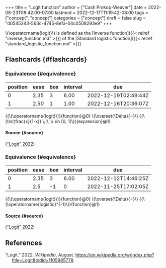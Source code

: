 +++
title = "Logit function"
author = ["Cash Prokop-Weaver"]
date = 2022-08-23T08:42:00-07:00
lastmod = 2022-12-17T11:19:42-08:00
tags = ["concept", "concept"]
categories = ["concept"]
draft = false
slug = "d0545243-563c-4745-8efa-04c0508293e9"
+++

\\(\operatorname{logit}\\) is defined as the [Inverse function]({{< relref "inverse_function.md" >}}) of the [Standard logistic function]({{< relref "standard_logistic_function.md" >}}).


## Flashcards {#flashcards}


### Equivalence {#equivalence}

| position | ease | box | interval | due                  |
|----------|------|-----|----------|----------------------|
| 0        | 2.35 | 3   | 6.00     | 2022-12-19T02:49:44Z |
| 1        | 2.50 | 1   | 1.00     | 2022-12-16T20:36:07Z |

{{\\(\operatorname{logit}\\)}{function}@0} \\(\overset{\Delta}{=}\\) {{\\(\ln(\frac{x}{1-x}) \\;|\\; x \in [0, 1]\\)}{expression}@1}


#### Source {#source}

(<a href="#citeproc_bib_item_1">“Logit” 2022</a>)


### Equivalence {#equivalence}

| position | ease | box | interval | due                  |
|----------|------|-----|----------|----------------------|
| 0        | 2.35 | 3   | 6.00     | 2022-12-12T14:46:25Z |
| 1        | 2.5  | -1  | 0        | 2022-11-25T17:02:05Z |

{{\\(\operatorname{logit}\\)}{function}@0} \\(\overset{\Delta}{=}\\) {{\\(\operatorname{logistic}^{-1}\\)}{function}@1}


#### Source {#source}

(<a href="#citeproc_bib_item_1">“Logit” 2022</a>)

## References

<style>.csl-entry{text-indent: -1.5em; margin-left: 1.5em;}</style><div class="csl-bib-body">
  <div class="csl-entry"><a id="citeproc_bib_item_1"></a>“Logit.” 2022. <i>Wikipedia</i>, August. <a href="https://en.wikipedia.org/w/index.php?title=Logit&oldid=1105885778">https://en.wikipedia.org/w/index.php?title=Logit&#38;oldid=1105885778</a>.</div>
</div>
